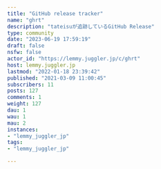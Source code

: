 ```yaml
---
title: "GitHub release tracker" 
name: "ghrt"
description: "tateisuが追跡しているGitHub Release"
type: community
date: "2023-06-19 17:59:19"
draft: false
nsfw: false
actor_id: "https://lemmy.juggler.jp/c/ghrt"
host: lemmy.juggler.jp
lastmod: "2022-01-18 23:39:42"
published: "2021-03-09 11:00:45"
subscribers: 11
posts: 127
comments: 1
weight: 127
dau: 1
wau: 1
mau: 2
instances:
- "lemmy_juggler_jp"
tags: 
- "lemmy_juggler_jp"

---
```

